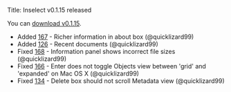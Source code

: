 Title: Inselect v0.1.15 released

You can [download v0.1.15](https://github.com/NaturalHistoryMuseum/inselect/releases/tag/v0.1.15).

- Added [167](https://github.com/NaturalHistoryMuseum/inselect/issues/167) - Richer information in about box (@quicklizard99)
- Added [126](https://github.com/NaturalHistoryMuseum/inselect/issues/126) - Recent documents (@quicklizard99)
- Fixed [168](https://github.com/NaturalHistoryMuseum/inselect/issues/168) - Information panel shows incorrect file sizes (@quicklizard99)
- Fixed [166](https://github.com/NaturalHistoryMuseum/inselect/issues/166) - Enter does not toggle Objects view between 'grid' and 'expanded' on Mac OS X (@quicklizard99)
- Fixed [134](https://github.com/NaturalHistoryMuseum/inselect/issues/134) - Delete box should not scroll Metadata view (@quicklizard99)
